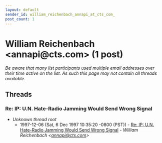 ```yaml
---
layout: default
sender_id: william_reichenbach_annapi_at_cts_com_
post_count: 1
---
```


# William Reichenbach <annapi<span>@</span>cts.com> (1 post)

_Be aware that many list participants used multiple email addresses over their time active on the list. As such this page may not contain all threads available._

## Threads

### Re: IP: U.N. Hate-Radio Jamming Would Send Wrong Signal
+ _Unknown thread root_
  + 1997-12-06 (Sat, 6 Dec 1997 10:35:20 -0800 (PST)) - [Re: IP: U.N. Hate-Radio Jamming Would Send Wrong Signal](/archive/1997/12/edbe4a0079ece9b297c47279854b590b722e7b6f302cf91e3803b52b1ea88bad) - _William Reichenbach \<annapi@cts.com\>_

